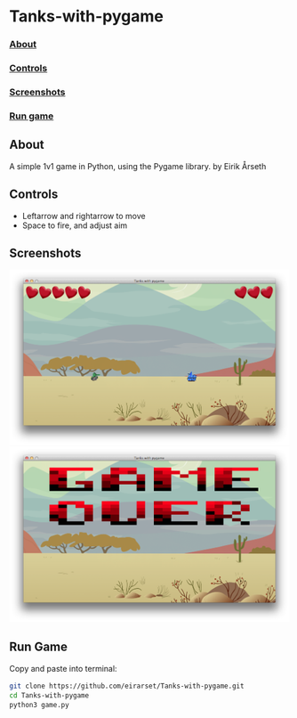 # Tanks-with-pygame

### [About](https://github.com/eirarset/Tanks-with-pygame#about-1)
### [Controls](https://github.com/eirarset/Tanks-with-pygame#controls-1)
### [Screenshots](https://github.com/eirarset/Tanks-with-pygame#screenshots-1)
### [Run game](https://github.com/eirarset/Tanks-with-pygame#run-game-1)

## About
A simple 1v1 game in Python, using the Pygame library.
by Eirik Årseth

## Controls
* Leftarrow and rightarrow to move
* Space to fire, and adjust aim

## Screenshots
![alt text](https://github.com/eirarset/Tanks-with-pygame/blob/master/Screenshots/gameplay.png)
![alt text](https://github.com/eirarset/Tanks-with-pygame/blob/master/Screenshots/gameover.png)

## Run Game
Copy and paste into terminal:
```bash
git clone https://github.com/eirarset/Tanks-with-pygame.git
cd Tanks-with-pygame
python3 game.py
```

